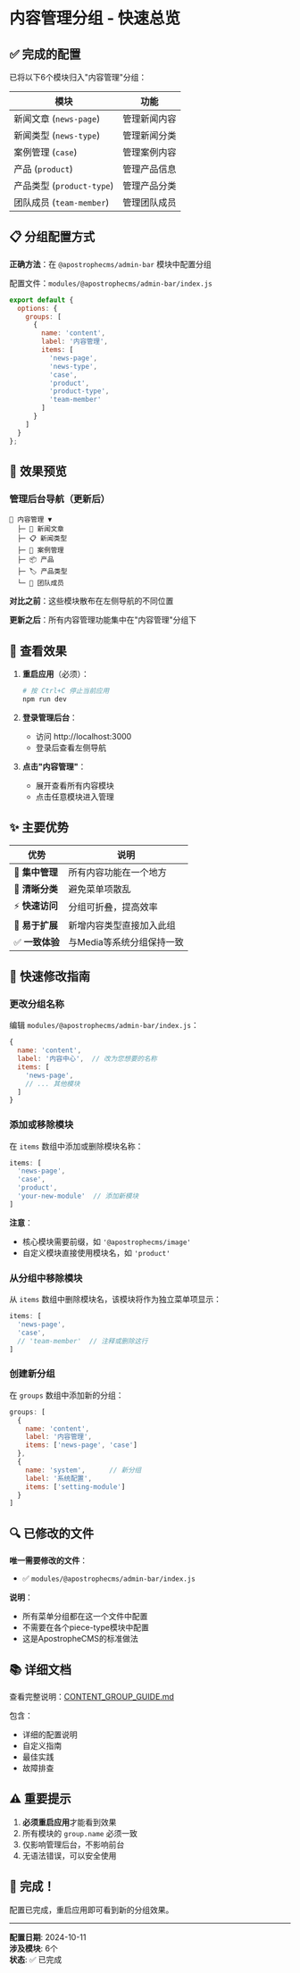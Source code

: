 # 内容管理分组 - 快速总览

## ✅ 完成的配置

已将以下6个模块归入"内容管理"分组：

| 模块 | 功能 |
|------|------|
| 新闻文章 (`news-page`) | 管理新闻内容 |
| 新闻类型 (`news-type`) | 管理新闻分类 |
| 案例管理 (`case`) | 管理案例内容 |
| 产品 (`product`) | 管理产品信息 |
| 产品类型 (`product-type`) | 管理产品分类 |
| 团队成员 (`team-member`) | 管理团队成员 |

## 📋 分组配置方式

**正确方法**：在 `@apostrophecms/admin-bar` 模块中配置分组

配置文件：`modules/@apostrophecms/admin-bar/index.js`

```javascript
export default {
  options: {
    groups: [
      {
        name: 'content',
        label: '内容管理',
        items: [
          'news-page',
          'news-type',
          'case',
          'product',
          'product-type',
          'team-member'
        ]
      }
    ]
  }
};
```

## 🎯 效果预览

### 管理后台导航（更新后）

```
📄 内容管理 ▼
  ├─ 📰 新闻文章
  ├─ 📋 新闻类型
  ├─ 💼 案例管理
  ├─ 📦 产品
  ├─ 🏷️ 产品类型
  └─ 👥 团队成员
```

**对比之前**：这些模块散布在左侧导航的不同位置

**更新之后**：所有内容管理功能集中在"内容管理"分组下

## 🚀 查看效果

1. **重启应用**（必须）：
   ```bash
   # 按 Ctrl+C 停止当前应用
   npm run dev
   ```

2. **登录管理后台**：
   - 访问 http://localhost:3000
   - 登录后查看左侧导航

3. **点击"内容管理"**：
   - 展开查看所有内容模块
   - 点击任意模块进入管理

## ✨ 主要优势

| 优势 | 说明 |
|------|------|
| 🎯 **集中管理** | 所有内容功能在一个地方 |
| 📂 **清晰分类** | 避免菜单项散乱 |
| ⚡ **快速访问** | 分组可折叠，提高效率 |
| 🔧 **易于扩展** | 新增内容类型直接加入此组 |
| ✅ **一致体验** | 与Media等系统分组保持一致 |

## 📝 快速修改指南

### 更改分组名称

编辑 `modules/@apostrophecms/admin-bar/index.js`：

```javascript
{
  name: 'content',
  label: '内容中心',  // 改为您想要的名称
  items: [
    'news-page',
    // ... 其他模块
  ]
}
```

### 添加或移除模块

在 `items` 数组中添加或删除模块名称：

```javascript
items: [
  'news-page',
  'case',
  'product',
  'your-new-module'  // 添加新模块
]
```

**注意**：
- 核心模块需要前缀，如 `'@apostrophecms/image'`
- 自定义模块直接使用模块名，如 `'product'`

### 从分组中移除模块

从 `items` 数组中删除模块名，该模块将作为独立菜单项显示：

```javascript
items: [
  'news-page',
  'case',
  // 'team-member'  // 注释或删除这行
]
```

### 创建新分组

在 `groups` 数组中添加新的分组：

```javascript
groups: [
  {
    name: 'content',
    label: '内容管理',
    items: ['news-page', 'case']
  },
  {
    name: 'system',      // 新分组
    label: '系统配置',
    items: ['setting-module']
  }
]
```

## 🔍 已修改的文件

**唯一需要修改的文件**：

- ✅ `modules/@apostrophecms/admin-bar/index.js`

**说明**：
- 所有菜单分组都在这一个文件中配置
- 不需要在各个piece-type模块中配置
- 这是ApostropheCMS的标准做法

## 📚 详细文档

查看完整说明：[CONTENT_GROUP_GUIDE.md](./CONTENT_GROUP_GUIDE.md)

包含：
- 详细的配置说明
- 自定义指南
- 最佳实践
- 故障排查

## ⚠️ 重要提示

1. **必须重启应用**才能看到效果
2. 所有模块的 `group.name` 必须一致
3. 仅影响管理后台，不影响前台
4. 无语法错误，可以安全使用

## 🎉 完成！

配置已完成，重启应用即可看到新的分组效果。

---

**配置日期**: 2024-10-11  
**涉及模块**: 6个  
**状态**: ✅ 已完成

